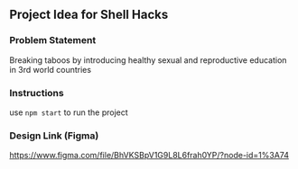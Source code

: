 ## Project Idea for Shell Hacks

### Problem Statement
Breaking taboos by introducing healthy sexual and reproductive education in 3rd world countries

### Instructions
use `npm start` to run the project

### Design Link (Figma)
https://www.figma.com/file/BhVKSBpV1G9L8L6frah0YP/?node-id=1%3A74
